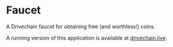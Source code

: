 # Faucet

A Drivechain faucet for obtaining free (and worthless!) coins.

A running version of this application is available at
[drivechain.live](https://drivechain.live).
